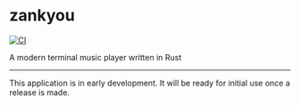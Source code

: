 # zankyou

[![CI](https://github.com/LunaPresent/zankyou/workflows/CI/badge.svg)](https://github.com/LunaPresent/zankyou/actions)

A modern terminal music player written in Rust

---

This application is in early development. It will be ready for initial use once a release is made.
